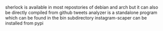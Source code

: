 sherlock is available in most repostories of debian and arch but it can also be directly compiled from github
tweets analyzer is a standalone program which can be found in the bin subdirectory 
instagram-scaper can be installed from pypi
